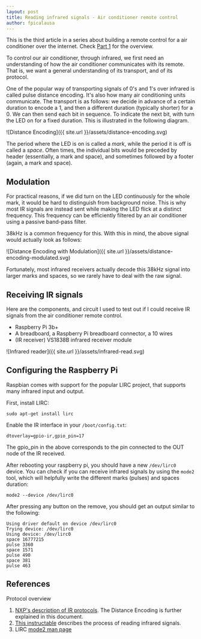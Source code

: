 ```yaml
---
layout: post
title: Reading infrared signals - Air conditioner remote control
author: fpicalausa
---
```


This is the third article in a series about building a remote control for a air
conditioner over the internet. Check
[Part 1](/2019/10/06/Controlling-an-air-conditioner-remotely.html) for the
overview.

To control our air conditioner, through infrared, we first need an understanding
of how the air conditioner communicates with its remote. That is, we want a
general understanding of its transport, and of its protocol.

One of the popular way of transporting signals of 0's and 1's over infrared is
called pulse distance encoding. It's also how many air conditioning units
communicate. The transport is as follows: we decide in advance of a certain
duration to encode a 1, and then a different duration (typically shorter) for
a 0. We can then send each bit in sequence. To indicate the next bit, with turn
the LED on for a fixed duration. This is illustrated in the following diagram.

![Distance Encoding]({{ site.url }}/assets/distance-encoding.svg)

The period where the LED is on is called a _mark_, while the period it is off is
called a _space_. Often times, the individual bits would be preceded by header
(essentially, a mark and space), and sometimes followed by a footer (again, a
mark and space).

## Modulation

For practical reasons, if we did turn on the LED continuously for the whole
mark, it would be hard to distinguish from background noise. This is why most IR
signals are instead sent while making the LED flick at a distinct frequency.
This frequency can be efficiently filtered by an air conditioner using a passive
band-pass filter.

38kHz is a common frequency for this. With this in mind, the above signal would
actually look as follows:

![Distance Encoding with Modulation]({{ site.url }}/assets/distance-encoding-modulated.svg)

Fortunately, most infrared receivers actually decode this 38kHz signal into
larger marks and spaces, so we rarely have to deal with the raw signal.

## Receiving IR signals

Here are the components, and circuit I used to test out if I could receive IR
signals from the air conditioner remote control.

-   Raspberry Pi 3b+
-   A breadboard, a Raspberry Pi breadboard connector, a 10 wires
-   (IR receiver) VS1838B infrared receiver module

![Infrared reader]({{ site.url }}/assets/infrared-read.svg)

## Configuring the Raspberry Pi

Raspbian comes with support for the popular LIRC project, that supports many
infrared input and output.

First, install LIRC:

```
sudo apt-get install lirc
```

Enable the IR interface in your `/boot/config.txt`:

```
dtoverlay=gpio-ir,gpio_pin=17
```

The gpio_pin in the above corresponds to the pin connected to the OUT node of
the IR received.

After rebooting your raspberry pi, you should have a new `/dev/lirc0` device.
You can check if you can receive infrared signals by using the `mode2` tool,
which will helpfully write the different marks (pulses) and spaces duration:

```
mode2 --device /dev/lirc0
```

After pressing any button on the remove, you should get an output similar to the
following:

```
Using driver default on device /dev/lirc0
Trying device: /dev/lirc0
Using device: /dev/lirc0
space 16777215
pulse 3360
space 1571
pulse 490
space 381
pulse 463
```

## References

Protocol overview

1. [NXP's description of IR protocols](https://www.nxp.com/docs/en/application-note/AN3053.pdf).
   The Distance Encoding is further explained in this document.
2. [This instructable](https://www.instructables.com/id/Reverse-engineering-of-an-Air-Conditioning-control/)
   describes the process of reading infrared signals.
3. LIRC [mode2 man page](http://www.lirc.org/html/mode2.html)
